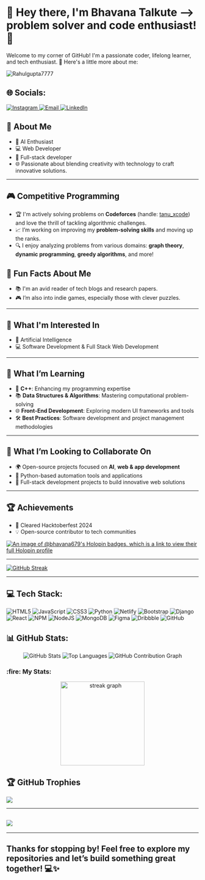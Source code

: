 # 👋 Hey there, I'm Bhavana Talkute –> problem solver and code enthusiast! 🚀


Welcome to my corner of GitHub! I'm a passionate coder, lifelong learner, and tech enthusiast. 🚀 Here's a little more about me:
<p align="left">
  <img src="https://komarev.com/ghpvc/?username=bhavana679&label=Profile%20views&color=0e75b6&style=flat" alt="Rahulgupta7777" />
</p>

## 🌐 Socials:
<a href="https://instagram.com/bhavanaa.talkute" target="_blank" rel="noreferrer">
  <img src="https://img.shields.io/badge/Instagram-%23E4405F.svg?logo=Instagram&logoColor=white" alt="Instagram" />
</a>
<a href="mailto:bhavanatalkute@gmail.com" target="_blank" rel="noreferrer">
  <img src="https://img.shields.io/badge/Email-D14836?logo=gmail&logoColor=white" alt="Email" />
</a>
<a href="https://www.linkedin.com/in/bhavana-talkute-58808530b/" target="_blank" rel="noreferrer">
  <img src="https://img.shields.io/badge/LinkedIn-0077B5?style=for-the-badge&logo=linkedin&logoColor=white" alt="LinkedIn" />
</a>

## 🌟 About Me  

- 🚀 AI Enthusiast  
- 💻 Web Developer
- 🎨 Full-stack developer
- 🌐 Passionate about blending creativity with technology to craft innovative solutions.

---
## 🎮 Competitive Programming
- 🏆 I'm actively solving problems on **Codeforces** (handle: [tanu_xcode](https://codeforces.com/profile/tanu_xcode)) and love the thrill of tackling algorithmic challenges.
- 📈 I’m working on improving my **problem-solving skills** and moving up the ranks.
- 🔍 I enjoy analyzing problems from various domains: **graph theory**, **dynamic programming**, **greedy algorithms**, and more!

## 🔭 Fun Facts About Me
- 📚 I'm an avid reader of tech blogs and research papers.
- 🎮 I’m also into indie games, especially those with clever puzzles.
----
## 👀 What I'm Interested In

- 🤖 Artificial Intelligence 
- 💻 Software Development & Full Stack Web Development  

---

## 🌱 **What I’m Learning**

- 🔷 **C++**: Enhancing my programming expertise  
- 📚 **Data Structures & Algorithms**: Mastering computational problem-solving  
- 🌐 **Front-End Development**: Exploring modern UI frameworks and tools  
- 🛠️ **Best Practices**: Software development and project management methodologies  

---

## 💞️ **What I’m Looking to Collaborate On**

- 🌍 Open-source projects focused on **AI**, **web & app development**
- 🔧 Python-based automation tools and applications  
- 🎨 Full-stack development projects to build innovative web solutions   
----
## 🏆 Achievements

- 🌟 Cleared Hacktoberfest 2024  
- 💡 Open-source contributor to tech communities


[![An image of @bhavana679's Holopin badges, which is a link to view their full Holopin profile](https://holopin.me/bhavana679)](https://www.holopin.io/@bhavana679)

---
[![GitHub Streak](https://github-readme-streak-stats.herokuapp.com?user=bhavana-codeastromer&theme=rose&hide_border=true)](https://git.io/streak-stats)

---

## 💻 Tech Stack:
![HTML5](https://img.shields.io/badge/html5-%23E34F26.svg?style=for-the-badge&logo=html5&logoColor=white) 
![JavaScript](https://img.shields.io/badge/javascript-%23323330.svg?style=for-the-badge&logo=javascript&logoColor=%23F7DF1E) 
![CSS3](https://img.shields.io/badge/css3-%231572B6.svg?style=for-the-badge&logo=css3&logoColor=white) 
![Python](https://img.shields.io/badge/python-3670A0?style=for-the-badge&logo=python&logoColor=ffdd54) 
![Netlify](https://img.shields.io/badge/netlify-%23000000.svg?style=for-the-badge&logo=netlify&logoColor=#00C7B7) 
![Bootstrap](https://img.shields.io/badge/bootstrap-%238511FA.svg?style=for-the-badge&logo=bootstrap&logoColor=white) 
![Django](https://img.shields.io/badge/django-%23092E20.svg?style=for-the-badge&logo=django&logoColor=white) 
![React](https://img.shields.io/badge/react-%2320232a.svg?style=for-the-badge&logo=react&logoColor=%2361DAFB) 
![NPM](https://img.shields.io/badge/NPM-%23CB3837.svg?style=for-the-badge&logo=npm&logoColor=white) 
![NodeJS](https://img.shields.io/badge/node.js-6DA55F?style=for-the-badge&logo=node.js&logoColor=white) 
![MongoDB](https://img.shields.io/badge/MongoDB-%234ea94b.svg?style=for-the-badge&logo=mongodb&logoColor=white) 
![Figma](https://img.shields.io/badge/figma-%23F24E1E.svg?style=for-the-badge&logo=figma&logoColor=white) 
![Dribbble](https://img.shields.io/badge/Dribbble-EA4C89?style=for-the-badge&logo=dribbble&logoColor=white) 
![GitHub](https://img.shields.io/badge/github-%23121011.svg?style=for-the-badge&logo=github&logoColor=white)

## 📊 GitHub Stats:
<div align="center">
  <img src="https://github-readme-stats.vercel.app/api?username=bhavana679&show_icons=true&theme=radical" alt="GitHub Stats" />
  <img src="https://github-readme-stats.vercel.app/api/top-langs/?username=bhavana679&layout=compact&theme=radical" alt="Top Languages" />
  <img src="https://github-readme-activity-graph.vercel.app/graph?username=bhavana679&theme=github-dark" alt="GitHub Contribution Graph" />
</div>
<h3 align="left">:fire: My Stats:</h3>
<div align="center">
  <img src="https://streak-stats.demolab.com?user=bhavana679&locale=en&mode=daily&theme=dark&hide_border=false&border_radius=5" height="220" alt="streak graph" />
</div>


## 🏆 GitHub Trophies
![](https://github-profile-trophy.vercel.app/?username=bhavana679&theme=holi&no-frame=false&no-bg=false&margin-w=4)

---
## [![](https://visitcount.itsvg.in/api?id=bhavanacodeastromer&label=Commits%20watchers&color=5&icon=0&pretty=true)](https://visitcount.itsvg.in)

---

<h2>Thanks for stopping by! Feel free to explore my repositories and let’s build something great together! 💻✨</h2>




<!-- Proudly created with GPRM ( https://gprm.itsvg.in ) -->

<!---
bhavana679/bhavana679 is a ✨ special ✨ repository because its `README.md` (this file) appears on your GitHub profile.
You can click the Preview link to take a look at your changes.
--->
